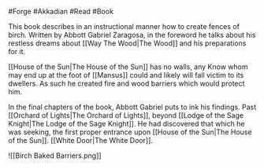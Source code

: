 #Forge #Akkadian #Read #Book 

This book describes in an instructional manner how to create fences of birch. Written by Abbott Gabriel Zaragosa, in the foreword he talks about his restless dreams about [[Way The Wood|The Wood]] and his preparations for it.

[[House of the Sun|The House of the Sun]] has no walls, any Know whom may end up at the foot of [[Mansus]] could and likely will fall victim to its dwellers. As such he created fire and wood barriers which would protect him.

In the final chapters of the book, Abbott Gabriel puts to ink his findings. Past [[Orchard of Lights|The Orchard of Lights]], beyond [[Lodge of the Sage Knight|The Lodge of the Sage Knight]]. He had discovered that which he was seeking, the first proper entrance upon [[House of the Sun|The House of the Sun]]. [[White Door|The White Door]].

![[Birch Baked Barriers.png]]